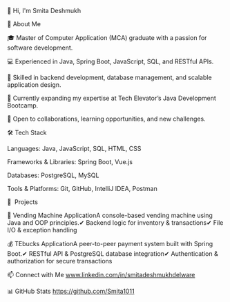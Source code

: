👋 Hi, I'm Smita Deshmukh

🚀 About Me

🎓 Master of Computer Application (MCA) graduate with a passion for software development.

💻 Experienced in Java, Spring Boot, JavaScript, SQL, and RESTful APIs.

🔧 Skilled in backend development, database management, and scalable application design.

🚀 Currently expanding my expertise at Tech Elevator’s Java Development Bootcamp.

🤝 Open to collaborations, learning opportunities, and new challenges.

🛠️ Tech Stack

Languages: Java, JavaScript, SQL, HTML, CSS

Frameworks & Libraries: Spring Boot, Vue.js

Databases: PostgreSQL, MySQL

Tools & Platforms: Git, GitHub, IntelliJ IDEA, Postman

📌  Projects

🚀 Vending Machine ApplicationA console-based vending machine using Java and OOP principles.✔ Backend logic for inventory & transactions✔ File I/O & exception handling

💰 TEbucks ApplicationA peer-to-peer payment system built with Spring Boot.✔ RESTful API & PostgreSQL database integration✔ Authentication & authorization for secure transactions

📫 Connect with Me
www.linkedin.com/in/smitadeshmukhdelware

📊 GitHub Stats
https://github.com/Smita1011

